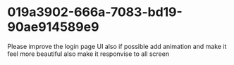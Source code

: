 # 019a3902-666a-7083-bd19-90ae914589e9
Please improve the login page UI also if possible add animation and make it feel more beautiful also make it responvise to all screen
